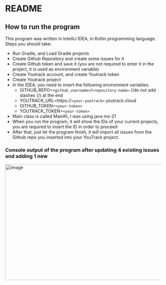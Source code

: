 # README

## How to run the program

This program was written in IntelliJ IDEA, in Kotlin programming language.
Steps you should take:

- Run Gradle, and Load Gradle projects
- Create Github Repository and create some issues for it
- Create Github token and save it (you are not required to enter it in the project, it is used as environment variable)
- Create Youtrack account, and create Youtrack token
- Create Youtrack project
- In the IDEA, you need to insert the following environment variables:
    - GITHUB_REPO=`<github_username>`/`<repository-name>`  //do not add slashes (/) at the end
    - YOUTRACK_URL=https://`<your-youtrack>`.youtrack.cloud
    - GITHUB_TOKEN=`<your-token>`
    - YOUTRACK_TOKEN=`<your-token>`
- Main class is called MainKt, I was using java ms-21
- When you run the program, it will show the IDs of your current projects, you are required to insert the ID in order to proceed
- After that, just let the program finish, it will import all issues from the Github repo you inserted into your YouTrack project.

### Console output of the program after updating 4 existing issues and adding 1 new
<img width="1160" height="376" alt="image" src="https://github.com/user-attachments/assets/f2cbd1b1-7af7-4f81-ab72-1b29fe0db927" />
